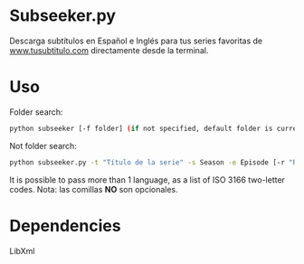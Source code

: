 Subseeker.py
=======

Descarga subtítulos en Español e Inglés para tus series favoritas de www.tusubtitulo.com directamente desde la terminal.

Uso
=====
Folder search:
```bash
python subseeker [-f folder] (if not specified, default folder is current working directory)
```
Not folder search:
```bash
python subseeker.py -t "Título de la serie" -s Season -e Episode [-r "Release"] [-l "language_code"]
```

It is possible to pass more than 1 language, as a list of ISO 3166 two-letter codes.
Nota: las comillas **NO** son opcionales.

Dependencies
============
LibXml
